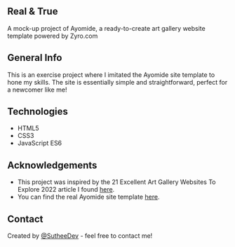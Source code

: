## Real & True

A mock-up project of Ayomide, a ready-to-create art gallery website template powered by Zyro.com

## General Info

This is an exercise project where I imitated the Ayomide site template to hone my skills. The site is essentially simple and straightforward, perfect for a newcomer like me!

## Technologies

- HTML5
- CSS3
- JavaScript ES6

## Acknowledgements

- This project was inspired by the 21 Excellent Art Gallery Websites To Explore 2022 article I found [here](https://colorlib.com/wp/art-gallery-websites/).
- You can find the real Ayomide site template [here](https://zyro.com/preview/ayomide?utm_medium=affiliate&utm_source=aff1635&utm_campaign=aff35&transaction_id=102c17b54977ee1e2d6b0c2e4b187f).

## Contact

Created by [@SutheeDev](https://github.com/SutheeDev) - feel free to contact me!
